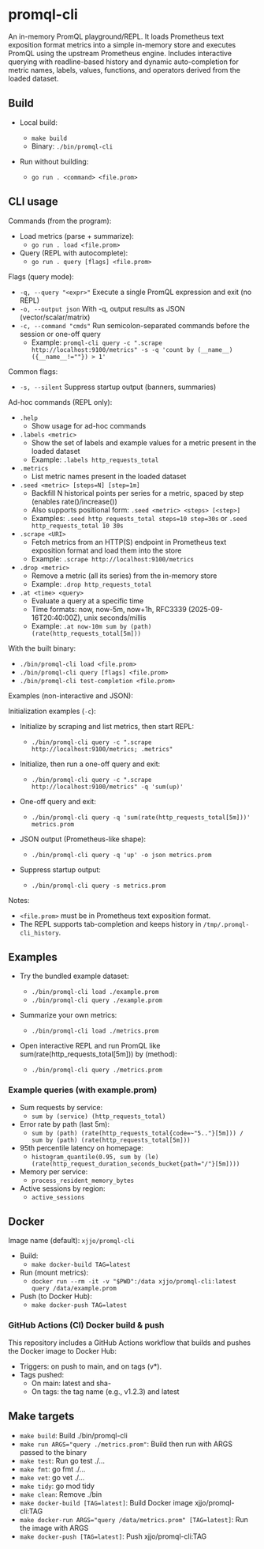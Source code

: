 # promql-cli

An in-memory PromQL playground/REPL. It loads Prometheus text exposition format metrics into a simple in-memory store and executes PromQL using the upstream Prometheus engine. Includes interactive querying with readline-based history and dynamic auto-completion for metric names, labels, values, functions, and operators derived from the loaded dataset.

## Build

- Local build:
  - `make build`
  - Binary: `./bin/promql-cli`

- Run without building:
  - `go run . <command> <file.prom>`

## CLI usage

Commands (from the program):

- Load metrics (parse + summarize):
  - `go run . load <file.prom>`
- Query (REPL with autocomplete):
  - `go run . query [flags] <file.prom>`

Flags (query mode):

- `-q, --query "<expr>"`  Execute a single PromQL expression and exit (no REPL)
- `-o, --output json`      With -q, output results as JSON (vector/scalar/matrix)
- `-c, --command "cmds"`  Run semicolon-separated commands before the session or one-off query
  - Example: `promql-cli query -c ".scrape http://localhost:9100/metrics" -s -q 'count by (__name__)({__name__!=""}) > 1'`

Common flags:

- `-s, --silent`           Suppress startup output (banners, summaries)

Ad-hoc commands (REPL only):

- `.help`
  - Show usage for ad-hoc commands
- `.labels <metric>`
  - Show the set of labels and example values for a metric present in the loaded dataset
  - Example: `.labels http_requests_total`
- `.metrics`
  - List metric names present in the loaded dataset
- `.seed <metric> [steps=N] [step=1m]`
  - Backfill N historical points per series for a metric, spaced by step (enables rate()/increase())
  - Also supports positional form: `.seed <metric> <steps> [<step>]`
  - Examples: `.seed http_requests_total steps=10 step=30s` or `.seed http_requests_total 10 30s`
- `.scrape <URI>`
  - Fetch metrics from an HTTP(S) endpoint in Prometheus text exposition format and load them into the store
  - Example: `.scrape http://localhost:9100/metrics`
- `.drop <metric>`
  - Remove a metric (all its series) from the in-memory store
  - Example: `.drop http_requests_total`
- `.at <time> <query>`
  - Evaluate a query at a specific time
  - Time formats: now, now-5m, now+1h, RFC3339 (2025-09-16T20:40:00Z), unix seconds/millis
  - Example: `.at now-10m sum by (path) (rate(http_requests_total[5m]))`

With the built binary:

- `./bin/promql-cli load <file.prom>`
- `./bin/promql-cli query [flags] <file.prom>`
- `./bin/promql-cli test-completion <file.prom>`

Examples (non-interactive and JSON):

Initialization examples (`-c`):

- Initialize by scraping and list metrics, then start REPL:
  - `./bin/promql-cli query -c ".scrape http://localhost:9100/metrics; .metrics"`
- Initialize, then run a one-off query and exit:
  - `./bin/promql-cli query -c ".scrape http://localhost:9100/metrics" -q 'sum(up)'`

- One-off query and exit:
  - `./bin/promql-cli query -q 'sum(rate(http_requests_total[5m]))' metrics.prom`
- JSON output (Prometheus-like shape):
  - `./bin/promql-cli query -q 'up' -o json metrics.prom`
- Suppress startup output:
  - `./bin/promql-cli query -s metrics.prom`

Notes:

- `<file.prom>` must be in Prometheus text exposition format.
- The REPL supports tab-completion and keeps history in `/tmp/.promql-cli_history`.

## Examples

- Try the bundled example dataset:
  - `./bin/promql-cli load ./example.prom`
  - `./bin/promql-cli query ./example.prom`

- Summarize your own metrics:
  - `./bin/promql-cli load ./metrics.prom`
- Open interactive REPL and run PromQL like sum(rate(http_requests_total[5m])) by (method):
  - `./bin/promql-cli query ./metrics.prom`

### Example queries (with example.prom)

- Sum requests by service:
  - `sum by (service) (http_requests_total)`
- Error rate by path (last 5m):
  - `sum by (path) (rate(http_requests_total{code=~"5.."}[5m])) / sum by (path) (rate(http_requests_total[5m]))`
- 95th percentile latency on homepage:
  - `histogram_quantile(0.95, sum by (le) (rate(http_request_duration_seconds_bucket{path="/"}[5m])))`
- Memory per service:
  - `process_resident_memory_bytes`
- Active sessions by region:
  - `active_sessions`

## Docker

Image name (default): `xjjo/promql-cli`

- Build:
  - `make docker-build TAG=latest`
- Run (mount metrics):
  - `docker run --rm -it -v "$PWD":/data xjjo/promql-cli:latest query /data/example.prom`
- Push (to Docker Hub):
  - `make docker-push TAG=latest`

### GitHub Actions (CI) Docker build & push

This repository includes a GitHub Actions workflow that builds and pushes the Docker image to Docker Hub:

- Triggers: on push to main, and on tags (v*).
- Tags pushed:
  - On main: latest and sha-<shortsha>
  - On tags: the tag name (e.g., v1.2.3) and latest

## Make targets

- `make build`: Build ./bin/promql-cli
- `make run ARGS="query ./metrics.prom"`: Build then run with ARGS passed to the binary
- `make test`: Run go test ./...
- `make fmt`: go fmt ./...
- `make vet`: go vet ./...
- `make tidy`: go mod tidy
- `make clean`: Remove ./bin
- `make docker-build [TAG=latest]`: Build Docker image xjjo/promql-cli:TAG
- `make docker-run ARGS="query /data/metrics.prom" [TAG=latest]`: Run the image with ARGS
- `make docker-push [TAG=latest]`: Push xjjo/promql-cli:TAG
